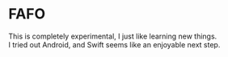 # FAFO
This is completely experimental, I just like learning new things.  
I tried out Android, and Swift seems like an enjoyable next step.
